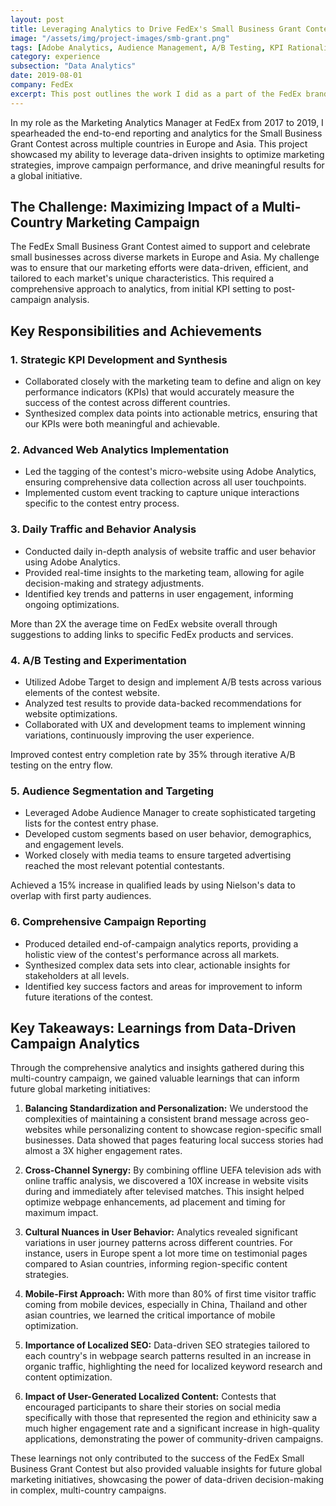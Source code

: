 ```yaml
---
layout: post
title: Leveraging Analytics to Drive FedEx's Small Business Grant Contest Success Across Europe and Asia
image: "/assets/img/project-images/smb-grant.png"
tags: [Adobe Analytics, Audience Management, A/B Testing, KPI Rationalization, Campaign Analytics]
category: experience
subsection: "Data Analytics"
date: 2019-08-01
company: FedEx
excerpt: This post outlines the work I did as a part of the FedEx brand marketing team towards the Small business grant contest.
---
```


In my role as the Marketing Analytics Manager at FedEx from 2017 to 2019, I spearheaded the end-to-end reporting and analytics for the Small Business Grant Contest across multiple countries in Europe and Asia. This project showcased my ability to leverage data-driven insights to optimize marketing strategies, improve campaign performance, and drive meaningful results for a global initiative.

## The Challenge: Maximizing Impact of a Multi-Country Marketing Campaign

The FedEx Small Business Grant Contest aimed to support and celebrate small businesses across diverse markets in Europe and Asia. My challenge was to ensure that our marketing efforts were data-driven, efficient, and tailored to each market's unique characteristics. This required a comprehensive approach to analytics, from initial KPI setting to post-campaign analysis.

## Key Responsibilities and Achievements

### 1. Strategic KPI Development and Synthesis

- Collaborated closely with the marketing team to define and align on key performance indicators (KPIs) that would accurately measure the success of the contest across different countries.
- Synthesized complex data points into actionable metrics, ensuring that our KPIs were both meaningful and achievable.

### 2. Advanced Web Analytics Implementation

- Led the tagging of the contest's micro-website using Adobe Analytics, ensuring comprehensive data collection across all user touchpoints.
- Implemented custom event tracking to capture unique interactions specific to the contest entry process.

### 3. Daily Traffic and Behavior Analysis

- Conducted daily in-depth analysis of website traffic and user behavior using Adobe Analytics.
- Provided real-time insights to the marketing team, allowing for agile decision-making and strategy adjustments.
- Identified key trends and patterns in user engagement, informing ongoing optimizations.

More than 2X the average time on FedEx website overall through suggestions to adding links to specific FedEx products and services.

### 4. A/B Testing and Experimentation

- Utilized Adobe Target to design and implement A/B tests across various elements of the contest website.
- Analyzed test results to provide data-backed recommendations for website optimizations.
- Collaborated with UX and development teams to implement winning variations, continuously improving the user experience.

Improved contest entry completion rate by 35% through iterative A/B testing on the entry flow.

### 5. Audience Segmentation and Targeting

- Leveraged Adobe Audience Manager to create sophisticated targeting lists for the contest entry phase.
- Developed custom segments based on user behavior, demographics, and engagement levels.
- Worked closely with media teams to ensure targeted advertising reached the most relevant potential contestants.

Achieved a 15% increase in qualified leads by using Nielson's data to overlap with first party audiences.

### 6. Comprehensive Campaign Reporting

- Produced detailed end-of-campaign analytics reports, providing a holistic view of the contest's performance across all markets.
- Synthesized complex data sets into clear, actionable insights for stakeholders at all levels.
- Identified key success factors and areas for improvement to inform future iterations of the contest.


## Key Takeaways: Learnings from Data-Driven Campaign Analytics

Through the comprehensive analytics and insights gathered during this multi-country campaign, we gained valuable learnings that can inform future global marketing initiatives:

1. **Balancing Standardization and Personalization:** We understood the complexities of maintaining a consistent brand message across geo-websites while personalizing content to showcase region-specific small businesses. Data showed that pages featuring local success stories had almost a 3X higher engagement rates.

2. **Cross-Channel Synergy:** By combining offline UEFA television ads with online traffic analysis, we discovered a 10X increase in website visits during and immediately after televised matches. This insight helped optimize webpage enhancements, ad placement and timing for maximum impact.

3. **Cultural Nuances in User Behavior:** Analytics revealed significant variations in user journey patterns across different countries. For instance, users in Europe spent a lot more time on testimonial pages compared to Asian countries, informing region-specific content strategies.

4. **Mobile-First Approach:** With more than 80% of first time visitor traffic coming from mobile devices, especially in China, Thailand and other asian countries, we learned the critical importance of mobile optimization.

5. **Importance of Localized SEO:** Data-driven SEO strategies tailored to each country's in webpage search patterns resulted in an increase in organic traffic, highlighting the need for localized keyword research and content optimization.

6. **Impact of User-Generated Localized Content:** Contests that encouraged participants to share their stories on social media specifically with those that represented the region and ethinicity saw a much higher engagement rate and a significant increase in high-quality applications, demonstrating the power of community-driven campaigns.


These learnings not only contributed to the success of the FedEx Small Business Grant Contest but also provided valuable insights for future global marketing initiatives, showcasing the power of data-driven decision-making in complex, multi-country campaigns.
